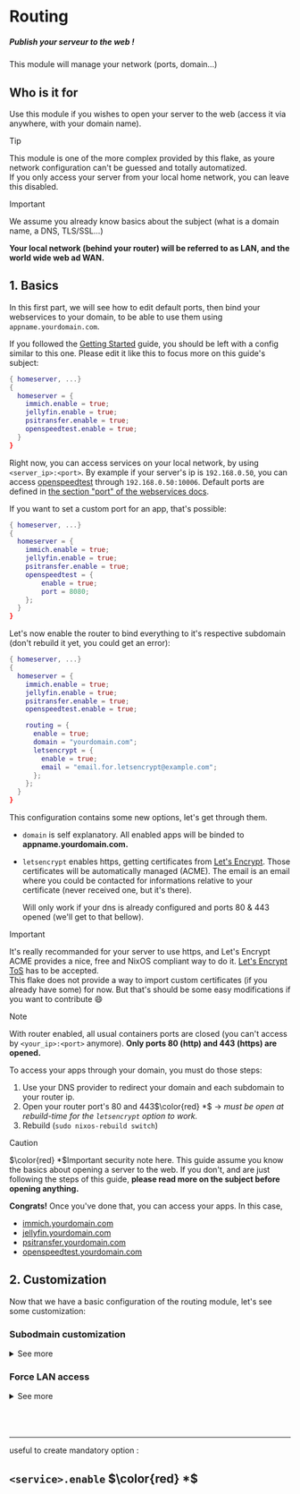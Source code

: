 # Routing
##### Publish your serveur to the web !

This module will manage your network (ports, domain...)

## Who is it for
Use this module if you wishes to open your server to the web (access it via anywhere, with your domain name).

> [!TIP]
> This module is one of the more complex provided by this flake, as youre network configuration can't be guessed and totally automatized.<br>
> If you only access your server from your local home network, you can leave this disabled.

> [!IMPORTANT]
> We assume you already know basics about the subject (what is a domain name, a DNS, TLS/SSL...)

**Your local network (behind your router) will be referred to as LAN, and the world wide web ad WAN.**


## 1. Basics
In this first part, we will see how to edit default ports, then bind your webservices to your domain, to be able to use them using `appname.yourdomain.com`.

If you followed the [Getting Started](../getting_started.md) guide, you should be left with a config similar to this one. Please edit it like this to focus more on this guide's subject:
```nix
{ homeserver, ...}
{
  homeserver = {
    immich.enable = true;
    jellyfin.enable = true;
    psitransfer.enable = true;
    openspeedtest.enable = true;
  }
}
```

Right now, you can access services on your local network, by using `<server_ip>:<port>`. By example if your server's ip is `192.168.0.50`, you can access [openspeedtest](./openspeedtest.md) through `192.168.0.50:10006`. Default ports are defined in [the section "port" of the webservices docs](../web_options.md#serviceport).

If you want to set a custom port for an app, that's possible:
```nix
{ homeserver, ...}
{
  homeserver = {
    immich.enable = true;
    jellyfin.enable = true;
    psitransfer.enable = true;
    openspeedtest = {
        enable = true;
        port = 8080;
    };
  }
}
```

Let's now enable the router to bind everything to it's respective subdomain (don't rebuild it yet, you could get an error):
```nix
{ homeserver, ...}
{
  homeserver = {
    immich.enable = true;
    jellyfin.enable = true;
    psitransfer.enable = true;
    openspeedtest.enable = true;

    routing = {
      enable = true;
      domain = "yourdomain.com";
      letsencrypt = {
        enable = true;
        email = "email.for.letsencrypt@example.com";
      };
    };
  }
}
```
This configuration contains some new options, let's get through them.

- `domain` is self explanatory. All enabled apps will be binded to **appname.yourdomain.com.**

- `letsencrypt` enables https, getting certificates from [Let's Encrypt](https://letsencrypt.org/). Those certificates will be automatically managed (ACME). The email is an email where you could be contacted for informations relative to your certificate (never received one, but it's there).
  
  Will only work if your dns is already configured and ports 80 & 443 opened (we'll get to that bellow).

> [!IMPORTANT]
> It's really recommanded for your server to use https, and Let's Encrypt ACME provides a nice, free and NixOS compliant way to do it. [Let's Encrypt ToS](https://letsencrypt.org/repository/) has to be accepted.<br>
> This flake does not provide a way to import custom certificates (if you already have some) for now. But that's should be some easy modifications if you want to contribute :smile:

> [!NOTE] 
> With router enabled, all usual containers ports are closed (you can't access by `<your_ip>:<port>` anymore). **Only ports 80 (http) and 443 (https) are opened.**

To access your apps through your domain, you must do those steps:
1. Use your DNS provider to redirect your domain and each subdomain to your router ip.
2. Open your router port's 80 and 443$\color{red} *$ -> *must be open at rebuild-time for the `letsencrypt` option to work.*
3. Rebuild (`sudo nixos-rebuild switch`)

> [!CAUTION]
> $\color{red} *$Important security note here. This guide assume you know the basics about opening a server to the web. If you don't, and are just following the steps of this guide, **please read more on the subject before opening anything.**

**Congrats!** Once you've done that, you can access your apps. In this case,
- [immich.yourdomain.com](https://youtu.be/dQw4w9WgXcQ?si=HqmVdYb3yXppQw41)
- [jellyfin.yourdomain.com](https://youtu.be/dQw4w9WgXcQ?si=HqmVdYb3yXppQw41)
- [psitransfer.yourdomain.com](https://youtu.be/dQw4w9WgXcQ?si=HqmVdYb3yXppQw41)
- [openspeedtest.yourdomain.com](https://youtu.be/dQw4w9WgXcQ?si=HqmVdYb3yXppQw41)

## 2. Customization
Now that we have a basic configuration of the routing module, let's see some customization:

### Subodmain customization

<details>
<summary>See more</summary>

```nix
{ homeserver, ...}
{
  homeserver = {
    immich = {
        enable = true;
        subdomain = "photos";
        port = 8081;
    };

    jellyfin.enable = true;
    psitransfer.enable = true;

    openspeedtest.enable = true;

    routing = {
      enable = true;
      domain = "yourdomain.com";
      letsencrypt = {
        enable = true;
        email = "email.for.letsencrypt@example.com";
      };
    };
  }
}
```

- `<module>.subdomain` -> changes the subdomain for this app.
- `<module>.port` -> Will use the specified port in the background, but keep in mind that, with this config, it's not directly accessible while the routing module is enabled.

</details>

### Force LAN access

<details>
<summary>See more</summary>

```nix
{ homeserver, ...}
{
  homeserver = {
    immich = {
        enable = true;
        subdomain = "photos";
        port = 8081;
        forceLan = true; # <-
    };

    jellyfin.enable = true;
    psitransfer.enable = true;

    openspeedtest.enable = true;

    routing = {
      enable = true;
      domain = "yourdomain.com";
      letsencrypt = {
        enable = true;
        email = "email.for.letsencrypt@example.com";
      };
      test = true; # <-
    };
  }
}
```

- `<module>.subdomain` -> changes the subdomain for this app.
- `<module>.port` -> Will use the specified port in the background, but keep in mind that, with this config, it's not directly accessible while the routing module is enabled.
</details>

<br>
<br>
<br>

---

useful to create mandatory option :
## `<service>.enable` $\color{red} *$
